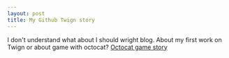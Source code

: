 ```yaml
---
layout: post
title: My Github Twign story
---
```

I don't understand what about I should wright blog. 
About my first work on Twign or about game with octocat?
[Octocat game story](https://hiko-yoko.github.io/github-thanks/)
